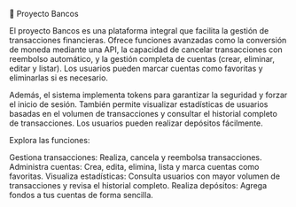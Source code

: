 🏦 Proyecto Bancos

El proyecto Bancos es una plataforma integral que facilita la gestión de transacciones financieras. Ofrece funciones avanzadas como la conversión de moneda mediante una API, la capacidad de cancelar transacciones con reembolso automático, y la gestión completa de cuentas (crear, eliminar, editar y listar). Los usuarios pueden marcar cuentas como favoritas y eliminarlas si es necesario.

Además, el sistema implementa tokens para garantizar la seguridad y forzar el inicio de sesión. También permite visualizar estadísticas de usuarios basadas en el volumen de transacciones y consultar el historial completo de transacciones. Los usuarios pueden realizar depósitos fácilmente.

Explora las funciones:

Gestiona transacciones: Realiza, cancela y reembolsa transacciones.
Administra cuentas: Crea, edita, elimina, lista y marca cuentas como favoritas.
Visualiza estadísticas: Consulta usuarios con mayor volumen de transacciones y revisa el historial completo.
Realiza depósitos: Agrega fondos a tus cuentas de forma sencilla.
